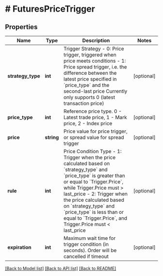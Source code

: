 # # FuturesPriceTrigger

## Properties

Name | Type | Description | Notes
------------ | ------------- | ------------- | -------------
**strategy_type** | **int** | Trigger Strategy   - 0: Price trigger, triggered when price meets conditions  - 1: Price spread trigger, i.e. the difference between the latest price specified in &#x60;price_type&#x60; and the second-last price Currently only supports 0 (latest transaction price) | [optional] 
**price_type** | **int** | Reference price type. 0 - Latest trade price, 1 - Mark price, 2 - Index price | [optional] 
**price** | **string** | Price value for price trigger, or spread value for spread trigger | [optional] 
**rule** | **int** | Price Condition Type  - 1: Trigger when the price calculated based on &#x60;strategy_type&#x60; and &#x60;price_type&#x60; is greater than or equal to &#x60;Trigger.Price&#x60;, while Trigger.Price must &gt; last_price - 2: Trigger when the price calculated based on &#x60;strategy_type&#x60; and &#x60;price_type&#x60; is less than or equal to &#x60;Trigger.Price&#x60;, and Trigger.Price must &lt; last_price | [optional] 
**expiration** | **int** | Maximum wait time for trigger condition (in seconds). Order will be cancelled if timeout | [optional] 

[[Back to Model list]](../../README.md#documentation-for-models) [[Back to API list]](../../README.md#documentation-for-api-endpoints) [[Back to README]](../../README.md)
